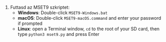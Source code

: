 1. Futtasd az MSET9 szkriptet:
   - **Windows**: Double-click `MSET9-Windows.bat`
   - **macOS**: Double-click `MSET9-macOS.command` and enter your password if prompted
   - **Linux**: open a Terminal window, `cd` to the root of your SD card, then type `python3 mset9.py` and press Enter
